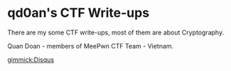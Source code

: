 # qd0an's CTF Write-ups

There are my some CTF write-ups, most of them are about Cryptography.

Quan Doan - members of MeePwn CTF Team - Vietnam.

[gimmick:Disqus](qd0an)


